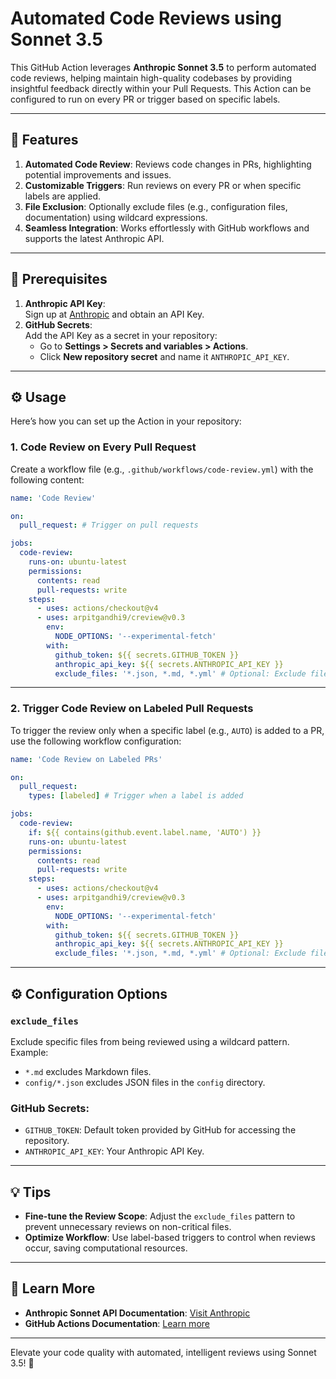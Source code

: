 # Automated Code Reviews using Sonnet 3.5

This GitHub Action leverages **Anthropic Sonnet 3.5** to perform automated code reviews, helping maintain high-quality codebases by providing insightful feedback directly within your Pull Requests. This Action can be configured to run on every PR or trigger based on specific labels.

---

## 🚀 Features

1. **Automated Code Review**: Reviews code changes in PRs, highlighting potential improvements and issues.
2. **Customizable Triggers**: Run reviews on every PR or when specific labels are applied.
3. **File Exclusion**: Optionally exclude files (e.g., configuration files, documentation) using wildcard expressions.
4. **Seamless Integration**: Works effortlessly with GitHub workflows and supports the latest Anthropic API.

---

## 🔧 Prerequisites

1. **Anthropic API Key**:  
   Sign up at [Anthropic](https://www.anthropic.com) and obtain an API Key.
2. **GitHub Secrets**:  
   Add the API Key as a secret in your repository:
   - Go to **Settings > Secrets and variables > Actions**.
   - Click **New repository secret** and name it `ANTHROPIC_API_KEY`.

---

## ⚙️ Usage

Here’s how you can set up the Action in your repository:

### 1. Code Review on Every Pull Request

Create a workflow file (e.g., `.github/workflows/code-review.yml`) with the following content:

```yaml
name: 'Code Review'

on: 
  pull_request: # Trigger on pull requests

jobs:
  code-review:
    runs-on: ubuntu-latest
    permissions:
      contents: read
      pull-requests: write
    steps:
      - uses: actions/checkout@v4
      - uses: arpitgandhi9/creview@v0.3
        env:
          NODE_OPTIONS: '--experimental-fetch'
        with:
          github_token: ${{ secrets.GITHUB_TOKEN }}
          anthropic_api_key: ${{ secrets.ANTHROPIC_API_KEY }}
          exclude_files: '*.json, *.md, *.yml' # Optional: Exclude files from the review
```

---

### 2. Trigger Code Review on Labeled Pull Requests

To trigger the review only when a specific label (e.g., `AUTO`) is added to a PR, use the following workflow configuration:

```yaml
name: 'Code Review on Labeled PRs'

on: 
  pull_request:
    types: [labeled] # Trigger when a label is added

jobs:
  code-review:
    if: ${{ contains(github.event.label.name, 'AUTO') }}
    runs-on: ubuntu-latest
    permissions:
      contents: read
      pull-requests: write
    steps:
      - uses: actions/checkout@v4
      - uses: arpitgandhi9/creview@v0.3
        env:
          NODE_OPTIONS: '--experimental-fetch'
        with:
          github_token: ${{ secrets.GITHUB_TOKEN }}
          anthropic_api_key: ${{ secrets.ANTHROPIC_API_KEY }}
          exclude_files: '*.json, *.md, *.yml' # Optional: Exclude files from the review
```

---

## ⚙️ Configuration Options

### `exclude_files`  
Exclude specific files from being reviewed using a wildcard pattern.  
Example:  
- `*.md` excludes Markdown files.  
- `config/*.json` excludes JSON files in the `config` directory.  

### GitHub Secrets:
- `GITHUB_TOKEN`: Default token provided by GitHub for accessing the repository.
- `ANTHROPIC_API_KEY`: Your Anthropic API Key.

---

## 💡 Tips

- **Fine-tune the Review Scope**: Adjust the `exclude_files` pattern to prevent unnecessary reviews on non-critical files.
- **Optimize Workflow**: Use label-based triggers to control when reviews occur, saving computational resources.

---

## 📘 Learn More

- **Anthropic Sonnet API Documentation**: [Visit Anthropic](https://www.anthropic.com)
- **GitHub Actions Documentation**: [Learn more](https://docs.github.com/en/actions)

---

Elevate your code quality with automated, intelligent reviews using Sonnet 3.5! 🚀